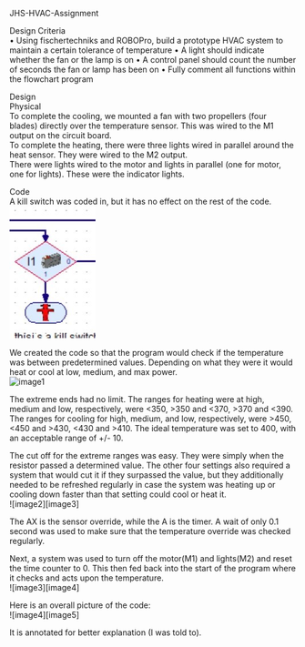 JHS-HVAC-Assignment

[//]: # (Image References)

[image1]: https://github.com/HunterDProfessional/My-Hvac-Assignment-/blob/master/image/bill.jpg "bill"
[image2]: https://github.com/joshrwhite/JHS-HVAC-Assignment/blob/master/Images/Rubric_SoftwareDesign.PNG "Rubric2"

Design Criteria  
•	Using fischertechniks and ROBOPro, build a prototype HVAC system to maintain a certain tolerance of temperature 
•	A light should indicate whether the fan or the lamp is on 
•	A control panel should count the number of seconds the fan or lamp has been on • Fully comment all functions within the flowchart program 

Design  
Physical  
To complete the cooling, we mounted a fan with two propellers (four blades) directly over the temperature sensor. This was wired to the M1 output on the circuit board.  
To complete the heating, there were three lights wired in parallel around the heat sensor. They were wired to the M2 output.  
There were lights wired to the motor and lights in parallel (one for motor, one for lights). These were the indicator lights.  
 
 
 
 
Code  
A kill switch was coded in, but it has no effect on the rest of the code.  
![bill][image1] 
 
We created the code so that the program would check if the temperature was between predetermined values. Depending on what they were it would heat or cool at low, medium, and max power.  
![image1][image2] 
 
The extreme ends had no limit. The ranges for heating were at high, medium and low, respectively, were <350, >350 and <370, >370 and <390. The ranges for cooling for high, medium, and low, respectively, were >450, <450 and >430, <430 and >410. The ideal temperature was set to 400, with an acceptable range of +/- 10.  
 
 
The cut off for the extreme ranges was easy. They were simply when the resistor passed a determined value. The other four settings also required a system that would cut it if they surpassed the value, but they additionally needed to be refreshed regularly in case the system was heating up or cooling down faster than that setting could cool or heat it.  
![image2][image3] 
 
The AX is the sensor override, while the A is the timer. A wait of only 0.1 second was used to make sure that the temperature override was checked regularly.  
 
Next, a system was used to turn off the motor(M1) and lights(M2) and reset the time counter to 
0. This then fed back into the start of the program where it checks and acts upon the temperature.  
![image3][image4] 
 
 
 
 
Here is an overall picture of the code:  
![image4][image5] 
 
It is annotated for better explanation (I was told to).  
